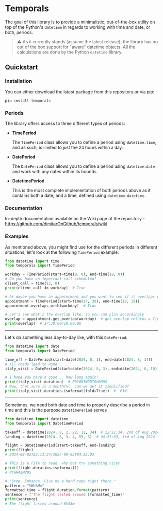 # Temporals

The goal of this library is to provide a minimalistic, out-of-the-box utility on top of the Python's 
`datetime` in regards to working with time and date, or both, periods.

> :warning: As it currently stands (assume the latest release), the library has no out of the box support
> for "aware" datetime objects. All the calculations are done by the Python `datetime` library.

## Quickstart

### Installation

You can either download the latest package from this repository or via pip:

`pip install temporals`

### Periods

The library offers access to three different types of periods:

- **TimePeriod**

    The `TimePeriod` class allows you to define a period using `datetime.time`, and as such, is limited
to just the 24 hours within a day.

- **DatePeriod**

    The `DatePeriod` class allows you to define a period using `datetime.date` and work with any dates
within its bounds.

- **DatetimePeriod**

    This is the most complete implementation of both periods above as it contains both a date, and a time, 
defined using `datetime.datetime`.

### Documentation

In-depth documentation available on the Wiki page of the repository - https://github.com/dimitarOnGithub/temporals/wiki

### Examples

As mentioned above, you might find use for the different periods in different situations, let's look at
the following `TimePeriod` example:
```python
from datetime import time
from temporals import TimePeriod

workday = TimePeriod(start=time(8, 0), end=time(18, 0))
# Do you have an important call scheduled?
client_call = time(13, 0)
print(client_call in workday)  # True

# Or maybe you have an appointment and you want to see if it overlaps with your work hours?
appointment = TimePeriod(start=time(17, 30), end=time(18, 15))
appointment.overlaps_with(workday)  # True

# Let's see what's the overlap like, so you can plan accordingly
overlap = appointment.get_overlap(workday)  # get_overlap returns a TimePeriod
print(overlap)  # 17:30:00/18:00:00
```

---

Let's do something less day-to-day like, with this `DatePeriod`:
```python
from datetime import date
from temporals import DatePeriod

time_off = DatePeriod(start=date(2024, 8, 1), end=date(2024, 8, 14))
# All roads lead to Rome
italy_visit = DatePeriod(start=date(2024, 8, 3), end=date(2024, 8, 10))

# I hope you have a good... how long again?
print(italy_visit.duration)  # P0Y0M1W0DT0H0M0S
# Wow, that sure is a mouthful, can we get it simplified?
print(italy_visit.duration.isoformat(fold=True))  # 'P1W'
```

---

Sometimes, we need both date and time to properly describe a period in time and this is the purpose
`DatetimePeriod` serves
```python
from datetime import datetime
from temporals import DatetimePeriod

takeoff = datetime(2024, 8, 2, 22, 11, 34)  # 22:11:34, 2nd of Aug 2024
landing = datetime(2024, 8, 3, 4, 55, 3)  # 04:55:03, 3rd of Aug 2024

flight = DatetimePeriod(start=takeoff, end=landing)
print(flight)  
# 2024-08-02T22:11:34/2024-08-03T04:55:03

# This is a PITA to read, why not try something nicer
print(flight.duration.isoformat())
# PT6H43M29S

# "Stop. Enhance. Give me a hard copy right there."
pattern = "%Hh%Mm"
formatted_time = flight.duration.format(pattern)
sentence = f"The flight lasted around {formatted_time}"
print(sentence)
# The flight lasted around 6h43m
```
